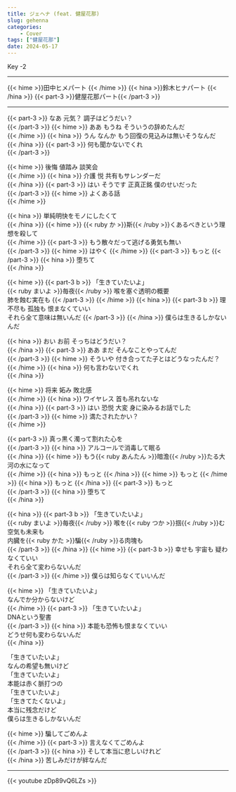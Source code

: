 ```yaml
---
title: ジェヘナ (feat. 健屋花那)
slug: gehenna
categories:
    - Cover
tags: ["健屋花那"]
date: 2024-05-17 
---
```


Key -2

---

{{< hime >}}田中ヒメパート  {{< /hime >}}
{{< hina >}}鈴木ヒナパート  {{< /hina >}}
{{< part-3 >}}健屋花那パート{{< /part-3 >}}

---

{{< part-3 >}}
なあ 元気？ 調子はどうだい？  
{{< /part-3 >}}
{{< hime >}}
ああ もうね そういうの辞めたんだ  
{{< /hime >}}
{{< hina >}}
うん なんか もう回復の見込みは無いそうなんだ  
{{< /hina >}}
{{< part-3 >}}
何も聞かないでくれ  
{{< /part-3 >}}

{{< hime >}}
後悔 値踏み 談笑会  
{{< /hime >}}
{{< hina >}}
介護 悦 共有もサレンダーだ  
{{< /hina >}}
{{< part-3 >}}
はい そうです 正真正銘 僕のせいだった  
{{< /part-3 >}}
{{< hime >}}
よくある話  
{{< /hime >}}

{{< hina >}}
単純明快をモノにしたくて  
{{< /hina >}}
{{< hime >}}
{{< ruby か >}}斯{{< /ruby >}}くあるべきという理想を殺して  
{{< /hime >}}
{{< part-3 >}}
もう散々だって逃げる勇気も無い  
{{< /part-3 >}}
{{< hime >}}
はやく 
{{< /hime >}}
{{< part-3 >}}
もっと 
{{< /part-3 >}}
{{< hina >}}
堕ちて  
{{< /hina >}}

{{< hime >}}
{{< part-3 b >}}
「生きていたいよ」  
{{< ruby まいよ >}}毎夜{{< /ruby >}} 喉を塞ぐ透明の概要  
肺を蝕む実在も
{{< /part-3 >}}
{{< /hime >}}
{{< hina >}}
{{< part-3 b >}}
理不尽も 孤独も 恨まなくていい  
それら全て意味は無いんだ
{{< /part-3 >}}
{{< /hina >}}
僕らは生きるしかないんだ  

{{< hina >}}
おい お前 そっちはどうだい？  
{{< /hina >}}
{{< part-3 >}}
ああ まだ そんなことやってんだ  
{{< /part-3 >}}
{{< hime >}}
そういや 付き合ってた子とはどうなったんだ？  
{{< /hime >}}
{{< hina >}}
何も言わないでくれ  
{{< /hina >}}

{{< hime >}}
将来 妬み 敗北感  
{{< /hime >}}
{{< hina >}}
ワイヤレス 首も吊れないな  
{{< /hina >}}
{{< part-3 >}}
はい 恐悦 大変 身に染みるお話でした  
{{< /part-3 >}}
{{< hime >}}
満たされたかい？  
{{< /hime >}}

{{< part-3 >}}
真っ黒く濁って割れた心を  
{{< /part-3 >}}
{{< hina >}}
アルコールで消毒して眠る  
{{< /hina >}}
{{< hime >}}
もう{{< ruby あんたん >}}暗澹{{< /ruby >}}たる大河の水になって  
{{< /hime >}}
{{< hina >}}
もっと 
{{< /hina >}}
{{< hime >}}
もっと 
{{< /hime >}}
{{< hina >}}
もっと 
{{< /hina >}}
{{< part-3 >}}
もっと  
{{< /part-3 >}}
{{< hina >}}
堕ちて  
{{< /hina >}}

{{< hina >}}
{{< part-3 b >}}
「生きていたいよ」  
{{< ruby まいよ >}}毎夜{{< /ruby >}} 喉を{{< ruby つか >}}掴{{< /ruby >}}む空気も未来も  
内臓を{{< ruby かた >}}騙{{< /ruby >}}る肉塊も  
{{< /part-3 >}}
{{< /hina >}}
{{< hime >}}
{{< part-3 b >}}
幸せも 宇宙も 疑わなくていい  
それら全て変わらないんだ  
{{< /part-3 >}}
{{< /hime >}}
僕らは知らなくていいんだ  

{{< hime >}}
「生きていたいよ」  
なんでか分からないけど  
{{< /hime >}}
{{< part-3 >}}
「生きていたいよ」  
DNAという聖書  
{{< /part-3 >}}
{{< hina >}}
本能も恐怖も恨まなくていい  
どうせ何も変わらないんだ  
{{< /hina >}}

「生きていたいよ」  
なんの希望も無いけど  
「生きていたいよ」  
本能は赤く脈打つの  
「生きていたいよ」  
「生きてたくないよ」  
本当に残念だけど  
僕らは生きるしかないんだ  

{{< hime >}}
騙してごめんよ  
{{< /hime >}}
{{< part-3 >}}
言えなくてごめんよ  
{{< /part-3 >}}
{{< hina >}}
そして本当に悲しいけれど  
{{< /hina >}}
苦しみだけが絆なんだ  


---

{{< youtube zDp89vQ6LZs >}}